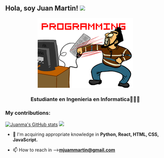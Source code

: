 ## Hola, soy Juan Martin! <img src="https://media.giphy.com/media/hvRJCLFzcasrR4ia7z/giphy.gif" width="28">
<p align="center">
<img title="Ollyxs" alt="Ollyxs" src="https://raw.githubusercontent.com/Juannnma/Juannnma/main/un dia en la oficina.gif"/>
</a>
</p>
<h3 align="center">Estudiante en Ingenieria en Informatica👨🏻‍💻</h3>

<h3 align="left">My contributions:</h3>

<a href="http://www.github.com/Juannnma"><img src="https://github-readme-stats.vercel.app/api?username=Juannnma&show_icons=true&theme=codeSTACKr&hide_border=true&include_all_commits=true" alt="Juanma's GitHub stats" /></a>
<a href="https://github.com/Juannnma" align="left"><img src="https://github-readme-stats.vercel.app/api/top-langs/?username=Juannnma&layout=compact&langs_count=7&theme=codeSTACKr&hide_border=true&hide=jupyter%20notebook,html"/></a>
- 🌱 I'm acquiring appropriate knowledge in **Python, React, HTML, CSS, JavaScript.**

- 📫 How to reach in -->**mjuammartin@gmail.com**

<h3 align="center"></h3>

<!--
**Juannnma/Juannnma** is a ✨ _special_ ✨ repository because its `README.md` (this file) appears on your GitHub profile.

Here are some ideas to get you started:

- 🔭 I’m currently working on ...
- 🌱 I’m currently learning ...
- 👯 I’m looking to collaborate on ...
- 🤔 I’m looking for help with ...
- 💬 Ask me about ...
- 📫 How to reach me: ...
- 😄 Pronouns: ...
- ⚡ Fun fact: ...
-->
